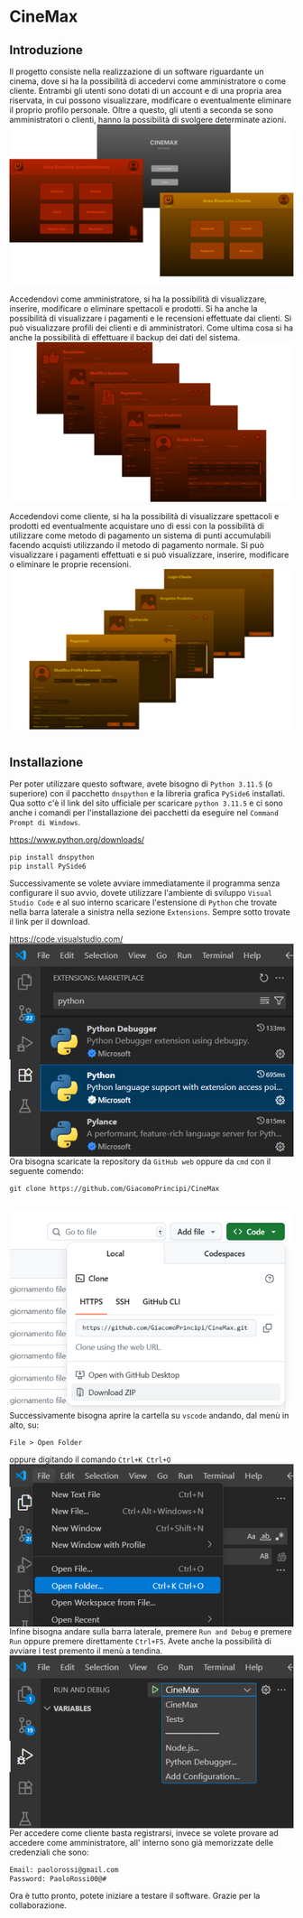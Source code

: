 # CineMax

## Introduzione

Il progetto consiste nella realizzazione di un software riguardante un cinema, dove si ha la possibilità di accedervi come amministratore o come cliente. Entrambi gli utenti sono dotati di un account e di una propria area riservata, in cui possono visualizzare, modificare o eventualmente eliminare il proprio profilo personale. Oltre a questo, gli utenti a seconda se sono amministratori o clienti, hanno la possibilità di svolgere determinate azioni.
<br><img src="Altro/Screenshot/Showcase1.png" alt="Showcase1.png" style="display: block; margin: auto;"><br>
Accedendovi come amministratore, si ha la possibilità di visualizzare, inserire, modificare o eliminare spettacoli e prodotti. Si ha anche la possibilità di visualizzare i pagamenti e le recensioni effettuate dai clienti. Si può visualizzare profili dei clienti e di amministratori. Come ultima cosa si ha anche la possibilità di effettuare il backup dei dati del sistema.
<br><img src="Altro/Screenshot/Showcase2.png" alt="Showcase2.png" style="display: block; margin: auto;"><br>
Accedendovi come cliente, si ha la possibilità di visualizzare spettacoli e prodotti ed eventualmente acquistare uno di essi con la possibilità di utilizzare come metodo di pagamento un sistema di punti accumulabili facendo acquisti utilizzando il metodo di pagamento normale. Si può visualizzare i pagamenti effettuati e si può visualizzare, inserire, modificare o eliminare le proprie recensioni.
<br><img src="Altro/Screenshot/Showcase3.png" alt="Showcase3.png" style="display: block; margin: auto;"><br>
## Installazione

Per poter utilizzare questo software, avete bisogno di `Python 3.11.5` (o superiore) con il pacchetto `dnspython` e la libreria grafica `PySide6` installati.
Qua sotto c'è il link del sito ufficiale per scaricare `python 3.11.5` e ci sono anche i comandi per l'installazione dei pacchetti da eseguire nel `Command Prompt di Windows`.

https://www.python.org/downloads/

```
pip install dnspython
pip install PySide6
```
Successivamente se volete avviare immediatamente il programma senza configurare il suo avvio, dovete utilizzare l'ambiente di sviluppo `Visual Studio Code` e al suo interno scaricare l'estensione di `Python` che trovate nella barra laterale a sinistra nella sezione `Extensions`. Sempre sotto trovate il link per il download.

https://code.visualstudio.com/
<br><img src="Altro/Screenshot/Tutorial1.png" alt="Tutorial1.png" style="display: block; margin: auto;">
Ora bisogna scaricate la repository da `GitHub web` oppure da `cmd` con il seguente comendo:

```
git clone https://github.com/GiacomoPrincipi/CineMax
```
<br><img src="Altro/Screenshot/Tutorial2.png" alt="Tutorial2.png" style="display: block; margin: auto;">
Successivamente bisogna aprire la cartella su `vscode` andando, dal menù in alto, su:
```
File > Open Folder
```
oppure digitando il comando `Ctrl+K Ctrl+O`
<br><img src="Altro/Screenshot/Tutorial3.png" alt="Tutorial3.png" style="display: block; margin: auto;">
 Infine bisogna andare sulla barra laterale, premere `Run and Debug` e premere `Run` oppure premere direttamente `Ctrl+F5`. Avete anche la possibilità di avviare i test premento il menù a tendina.
 <br><img src="Altro/Screenshot/Tutorial4.png" alt="Tutorial4.png" style="display: block; margin: auto;">
 Per accedere come cliente basta registrarsi, invece se volete provare ad accedere come amministratore, all' interno sono già memorizzate delle credenziali che sono:
 ```
 Email: paolorossi@gmail.com
 Password: PaoloRossi00@#
 ```
 Ora è tutto pronto, potete iniziare a testare il software. Grazie per la collaborazione.